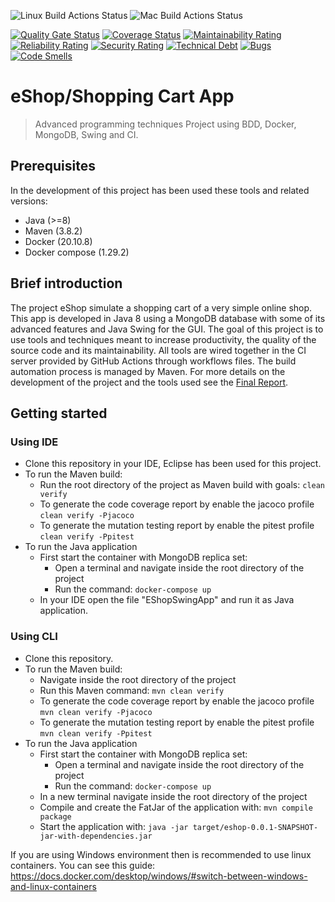 
![Linux Build Actions Status](https://github.com/GiovanniBurbi/e-shop/actions/workflows/maven-linux.yml/badge.svg)
![Mac Build Actions Status](https://github.com/GiovanniBurbi/e-shop/actions/workflows/maven-mac.yml/badge.svg)

[![Quality Gate Status](https://sonarcloud.io/api/project_badges/measure?project=GiovanniBurbi_e-shop&metric=alert_status)](https://sonarcloud.io/summary/new_code?id=GiovanniBurbi_e-shop)
[![Coverage Status](https://coveralls.io/repos/github/GiovanniBurbi/e-shop/badge.svg)](https://coveralls.io/github/GiovanniBurbi/e-shop)
[![Maintainability Rating](https://sonarcloud.io/api/project_badges/measure?project=GiovanniBurbi_e-shop&metric=sqale_rating)](https://sonarcloud.io/summary/new_code?id=GiovanniBurbi_e-shop)
[![Reliability Rating](https://sonarcloud.io/api/project_badges/measure?project=GiovanniBurbi_e-shop&metric=reliability_rating)](https://sonarcloud.io/summary/new_code?id=GiovanniBurbi_e-shop)
[![Security Rating](https://sonarcloud.io/api/project_badges/measure?project=GiovanniBurbi_e-shop&metric=security_rating)](https://sonarcloud.io/summary/new_code?id=GiovanniBurbi_e-shop)
[![Technical Debt](https://sonarcloud.io/api/project_badges/measure?project=GiovanniBurbi_e-shop&metric=sqale_index)](https://sonarcloud.io/summary/new_code?id=GiovanniBurbi_e-shop)
[![Bugs](https://sonarcloud.io/api/project_badges/measure?project=GiovanniBurbi_e-shop&metric=bugs)](https://sonarcloud.io/summary/new_code?id=GiovanniBurbi_e-shop)
[![Code Smells](https://sonarcloud.io/api/project_badges/measure?project=GiovanniBurbi_e-shop&metric=code_smells)](https://sonarcloud.io/summary/new_code?id=GiovanniBurbi_e-shop)
 # eShop/Shopping Cart App
> Advanced programming techniques Project using BDD, Docker, MongoDB, Swing and CI.

## Prerequisites 
In the development of this project has been used these tools and related versions:
 * Java (>=8)
 * Maven (3.8.2)
 * Docker (20.10.8)
 * Docker compose (1.29.2)
## Brief introduction
The project eShop simulate a shopping cart of a very simple online shop. This app is developed in Java 8 using a MongoDB database with some of its advanced features and Java Swing for the GUI. The goal of this project is to use tools and techniques meant to increase productivity, the quality of the source code and its maintainability. All tools are wired together in the CI server provided by GitHub Actions through workflows files. The build automation process is managed by Maven. For more details on the development of the project and the tools used see the [Final Report](https://github.com/GiovanniBurbi/e-shop/blob/master/FinalReport.pdf).
## Getting started
### Using IDE
* Clone this repository in your IDE, Eclipse has been used for this project.
* To run the Maven build:
  * Run the root directory of the project as Maven build with goals:
    `clean verify`
  * To generate the code coverage report by enable the jacoco profile
    `clean verify -Pjacoco`
  * To generate the mutation testing report by enable the pitest profile
    `clean verify -Ppitest`
* To run the Java application
  * First start the container with MongoDB replica set:
     * Open a terminal and navigate inside the root directory of the project
     * Run the command:
       `docker-compose up`
   * In your IDE open the file "EShopSwingApp" and run it as Java application.
### Using CLI
* Clone this repository.
* To run the Maven build:
  * Navigate inside the root directory of the project
  * Run this Maven command:
    `mvn clean verify`
  * To generate the code coverage report by enable the jacoco profile
    `mvn clean verify -Pjacoco`
  * To generate the mutation testing report by enable the pitest profile
    `mvn clean verify -Ppitest`
* To run the Java application
  * First start the container with MongoDB replica set:
     * Open a terminal and navigate inside the root directory of the project
     * Run the command:
       `docker-compose up`
   * In a new terminal navigate inside the root directory of the project
   * Compile and create the FatJar of the application with:
     `mvn compile package`
   * Start the application with:
     `java -jar target/eshop-0.0.1-SNAPSHOT-jar-with-dependencies.jar`
       
If you are using Windows environment then is recommended to use linux containers. You can see this guide: https://docs.docker.com/desktop/windows/#switch-between-windows-and-linux-containers
